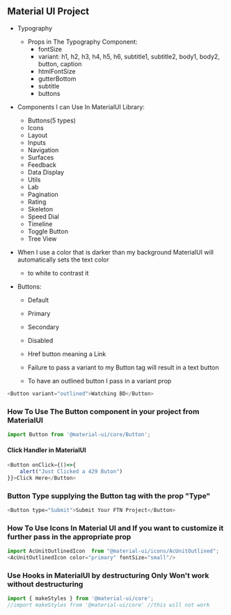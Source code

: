 ## Material UI Project
- Typography
    - Props in The Typography Component:
        - fontSize
        - variant: h1, h2, h3, h4, h5, h6, subtitle1, subtitle2, body1, body2, button, caption
        - htmlFontSize
        - gutterBottom
        - subtitle
        - buttons
- Components I can Use In MaterialUI Library:
    - Buttons(5 types) 
    - Icons
    - Layout
    - Inputs
    - Navigation
    - Surfaces
    - Feedback
    - Data Display
    - Utils
    - Lab
    - Pagination
    - Rating
    - Skeleton
    - Speed Dial
    - Timeline
    - Toggle Button
    - Tree View
- When I use a color that is darker than my background MaterialUI will automatically sets the text color
    - to white to contrast it


- Buttons:
    - Default
    - Primary
    - Secondary
    - Disabled
    - Href button meaning a Link

    - Failure to pass a variant to my Button tag will result in a text button

    - To have an outlined button I pass in a variant prop
```js
<Button variant="outlined">Watching BD</Button>
```

### How To Use The Button component in your project from MaterialUI
```js
import Button from '@material-ui/core/Button';
```

#### Click Handler in MaterialUI
```js
<Button onClick={()=>{
    alert("Just Clicked a 429 Buton")
}}>Click Here</Button>
```

### Button Type supplying the Button tag with the prop "Type"
```js
<Button type="Submit">Submit Your FTN Project</Button>
```

### How To Use Icons In Material UI and If you want to customize it further pass in the appropriate prop
```js
import AcUnitOutlinedIcon  from "@material-ui/icons/AcUnitOutlined";
<AcUnitOutlinedIcon color="primary" fontSize="small"/>
```

### Use Hooks in MaterialUI by destructuring Only Won't work without destructuring
```js
import { makeStyles } from '@material-ui/core';
//import makeStyles from '@material-ui/core' //this will not work
```